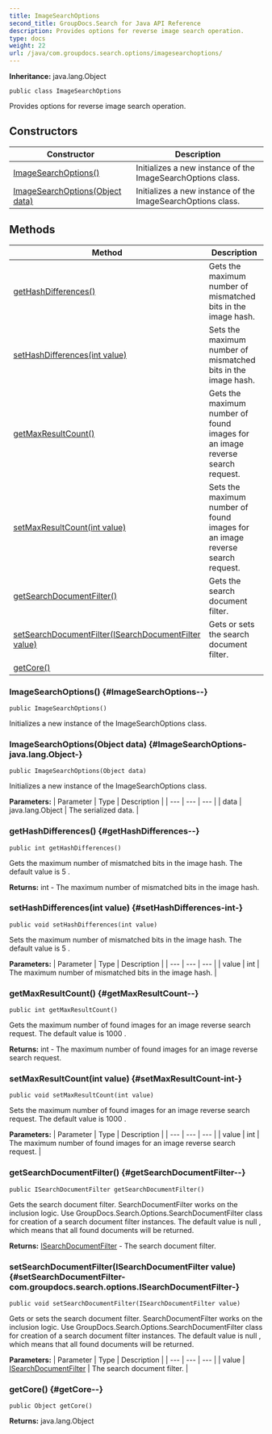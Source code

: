 ```yaml
---
title: ImageSearchOptions
second_title: GroupDocs.Search for Java API Reference
description: Provides options for reverse image search operation.
type: docs
weight: 22
url: /java/com.groupdocs.search.options/imagesearchoptions/
---
```

**Inheritance:**
java.lang.Object
```
public class ImageSearchOptions
```

Provides options for reverse image search operation.
## Constructors

| Constructor | Description |
| --- | --- |
| [ImageSearchOptions()](#ImageSearchOptions--) | Initializes a new instance of the  ImageSearchOptions  class. |
| [ImageSearchOptions(Object data)](#ImageSearchOptions-java.lang.Object-) | Initializes a new instance of the  ImageSearchOptions  class. |
## Methods

| Method | Description |
| --- | --- |
| [getHashDifferences()](#getHashDifferences--) | Gets the maximum number of mismatched bits in the image hash. |
| [setHashDifferences(int value)](#setHashDifferences-int-) | Sets the maximum number of mismatched bits in the image hash. |
| [getMaxResultCount()](#getMaxResultCount--) | Gets the maximum number of found images for an image reverse search request. |
| [setMaxResultCount(int value)](#setMaxResultCount-int-) | Sets the maximum number of found images for an image reverse search request. |
| [getSearchDocumentFilter()](#getSearchDocumentFilter--) | Gets the search document filter. |
| [setSearchDocumentFilter(ISearchDocumentFilter value)](#setSearchDocumentFilter-com.groupdocs.search.options.ISearchDocumentFilter-) | Gets or sets the search document filter. |
| [getCore()](#getCore--) |  |
### ImageSearchOptions() {#ImageSearchOptions--}
```
public ImageSearchOptions()
```


Initializes a new instance of the  ImageSearchOptions  class.

### ImageSearchOptions(Object data) {#ImageSearchOptions-java.lang.Object-}
```
public ImageSearchOptions(Object data)
```


Initializes a new instance of the  ImageSearchOptions  class.

**Parameters:**
| Parameter | Type | Description |
| --- | --- | --- |
| data | java.lang.Object | The serialized data. |

### getHashDifferences() {#getHashDifferences--}
```
public int getHashDifferences()
```


Gets the maximum number of mismatched bits in the image hash. The default value is  5 .

**Returns:**
int - The maximum number of mismatched bits in the image hash.
### setHashDifferences(int value) {#setHashDifferences-int-}
```
public void setHashDifferences(int value)
```


Sets the maximum number of mismatched bits in the image hash. The default value is  5 .

**Parameters:**
| Parameter | Type | Description |
| --- | --- | --- |
| value | int | The maximum number of mismatched bits in the image hash. |

### getMaxResultCount() {#getMaxResultCount--}
```
public int getMaxResultCount()
```


Gets the maximum number of found images for an image reverse search request. The default value is  1000 .

**Returns:**
int - The maximum number of found images for an image reverse search request.
### setMaxResultCount(int value) {#setMaxResultCount-int-}
```
public void setMaxResultCount(int value)
```


Sets the maximum number of found images for an image reverse search request. The default value is  1000 .

**Parameters:**
| Parameter | Type | Description |
| --- | --- | --- |
| value | int | The maximum number of found images for an image reverse search request. |

### getSearchDocumentFilter() {#getSearchDocumentFilter--}
```
public ISearchDocumentFilter getSearchDocumentFilter()
```


Gets the search document filter.  SearchDocumentFilter  works on the inclusion logic. Use  GroupDocs.Search.Options.SearchDocumentFilter  class for creation of a search document filter instances. The default value is  null , which means that all found documents will be returned.

**Returns:**
[ISearchDocumentFilter](../../com.groupdocs.search.options/isearchdocumentfilter) - The search document filter.
### setSearchDocumentFilter(ISearchDocumentFilter value) {#setSearchDocumentFilter-com.groupdocs.search.options.ISearchDocumentFilter-}
```
public void setSearchDocumentFilter(ISearchDocumentFilter value)
```


Gets or sets the search document filter.  SearchDocumentFilter  works on the inclusion logic. Use  GroupDocs.Search.Options.SearchDocumentFilter  class for creation of a search document filter instances. The default value is  null , which means that all found documents will be returned.

**Parameters:**
| Parameter | Type | Description |
| --- | --- | --- |
| value | [ISearchDocumentFilter](../../com.groupdocs.search.options/isearchdocumentfilter) | The search document filter. |

### getCore() {#getCore--}
```
public Object getCore()
```




**Returns:**
java.lang.Object
